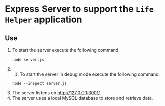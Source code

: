 # Express Server to support the `Life Helper` application

## Use

1. To start the server execute the following command.
   ```
   node server.js
   ```
1. 1. To start the server in debug mode execute the following command.
   ```
   node --inspect server.js
   ```
1. The server listens on http://127.0.0.1:3001/.
1. The server uses a local MySQL database to store and retrieve data.
